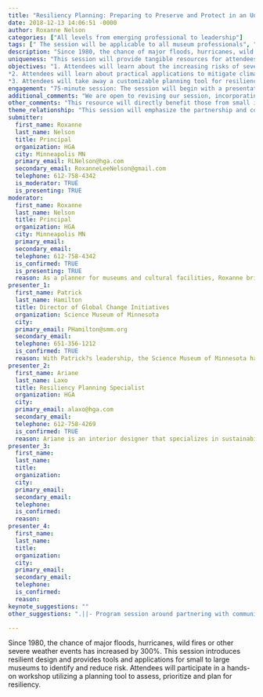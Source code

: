 ```yaml
---
title: "Resiliency Planning: Preparing to Preserve and Protect in an Unknown Future"
date: 2018-12-13 14:06:51 -0000
author: Roxanne Nelson
categories: ["All levels from emerging professional to leadership"]
tags: [" The session will be applicable to all museum professionals", "including museum directors and those that focus on facilities. " ]
description: "Since 1980, the chance of major floods, hurricanes, wild fires or other severe weather events has increased by 300%. This session introduces resilient design and provides tools and applications for small to large museums to identify and reduce risk.  Attendees will participate in a hands-on workshop utilizing a planning tool to assess, prioritize and plan for resiliency."
uniqueness: "This session will provide tangible resources for attendees, including hands-on demonstration and access to a resiliency planning tool."
objectives: "1. Attendees will learn about the increasing risks of severe weather events and urgency in planning for resilience. Resiliency planning is a process of forecasting risks, assessing likelihood and impact, and planning to mitigate those risks. This session introduces the resilient planning process and how it might apply to museums of all sizes. 
*2. Attendees will learn about practical applications to mitigate climate change based on a case study. The Science Museum of Minnesota has had great success in cutting their contributions to carbon dioxide pollution by more than 30 percent in just four years as well as reducing heating and cooling costs by 38 percent. Attendees will learn how the museum has embraced their environmental responsibility and is sharing their success story to help others.
*3. Attendees will take away a customizable planning tool for resiliency planning.  This session will share resources and a planning tool that can help museums of all sizes identify and prepare for potentially catastrophic events. Embedding resiliency planning will benefit existing institutions, as well as those planning for renovation of new facility."
engagement: "75-minute session: The session will begin with a presentation introducing resiliency planning and the increased risk posed by a changing climate. A case study will be presented based on the Science Museum of Minnesota's success in cutting carbon emissions and focusing on practical solutions to mitigating risks. A resiliency planning tool will be introduced and will involve hands-on break-out session (ideally at round tables in the room), followed by a share-out and wrap-up at the end. "
additional_comments: "We are open to revising our session, incorporating in additional presenters or merging. "
other_comments: "This resource will directly benefit those from small institutions to achieve a practical approach to planning for the future without the need for numerous resources or staff."
theme_relationship: "This session will emphasize the partnership and community aspect of planning for resiliency. Many resilient design plans involve multiple entities coming together to solve issues as a community that would be impossible to manage on a single institution."
submitter:
  first_name: Roxanne
  last_name: Nelson
  title: Principal
  organization: HGA
  city: Minneapolis MN
  primary_email: RLNelson@hga.com
  secondary_email: RoxanneLeeNelson@gmail.com
  telephone: 612-758-4342
  is_moderator: TRUE
  is_presenting: TRUE
moderator:
  first_name: Roxanne
  last_name: Nelson
  title: Principal
  organization: HGA
  city: Minneapolis MN
  primary_email: 
  secondary_email: 
  telephone: 612-758-4342
  is_confirmed: TRUE
  is_presenting: TRUE
  reason: As a planner for museums and cultural facilities, Roxanne brings a perspective of working with multiple institutions of various sizes on planning for both new and renovated museums, as well as specifically using the resiliency planning tool for existing facilities. With 30 years of experience planning for arts and educational facilities, Roxanne believes in a highly collaborative approach to planning and design on projects that will positively impact communities.   
presenter_1:
  first_name: Patrick
  last_name: Hamilton
  title: Director of Global Change Initiatives
  organization: Science Museum of Minnesota
  city: 
  primary_email: PHamilton@smm.org
  secondary_email: 
  telephone: 651-356-1212
  is_confirmed: TRUE
  reason: With Patrick?s leadership, the Science Museum of Minnesota has become a community leader in sustainability. Patrick frequently speaks at events around the region to share knowledge, insights and results of the Science Museum of Minnesota?s endeavor to reduce their environmental impact and educate the public on climate change. 
presenter_2:
  first_name: Ariane
  last_name: Laxo
  title: Resiliency Planning Specialist
  organization: HGA
  city: 
  primary_email: alaxo@hga.com
  secondary_email: 
  telephone: 612-758-4269
  is_confirmed: TRUE
  reason: Ariane is an interior designer that specializes in sustainability, programming and research. She speaks frequently about sustainability and resilience at conferences nationally. Ariane is a founding chair of the Minnesota Resiliency Collaborative and an appointed member to USGBC?s LEED Resilience Working Group.
presenter_3:
  first_name: 
  last_name: 
  title: 
  organization: 
  city: 
  primary_email: 
  secondary_email: 
  telephone: 
  is_confirmed: 
  reason: 
presenter_4:
  first_name: 
  last_name: 
  title: 
  organization: 
  city: 
  primary_email: 
  secondary_email: 
  telephone: 
  is_confirmed: 
  reason: 
keynote_suggestions: ""
other_suggestions: ".||- Program session around partnering with community/ non-traditional partners||- Future trends||Submission Deadline is November 30, 2018||Please email the completed document to proposals@westmuse.org||Thank you for your submission and supporting WMA!||We look forward to seeing you in Boise!"

---
```

Since 1980, the chance of major floods, hurricanes, wild fires or other severe weather events has increased by 300%. This session introduces resilient design and provides tools and applications for small to large museums to identify and reduce risk.  Attendees will participate in a hands-on workshop utilizing a planning tool to assess, prioritize and plan for resiliency.